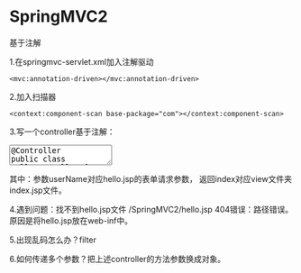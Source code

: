 # SpringMVC2
基于注解

1.在springmvc-servlet.xml加入注解驱动
<!-- 加入注解驱动 -->
	<mvc:annotation-driven></mvc:annotation-driven>
	
2.加入扫描器
<!-- 扫描器 -->
	<context:component-scan base-package="com"></context:component-scan>
	
3.写一个controller基于注解：
<textarea>
@Controller
public class HelloController {
	//返回到index.jsp	
	@RequestMapping(value="/hello.do")
	public String hello(String userName,Model model){
		System.out.println(userName);
		model.addAttribute("helloworld","hello"+userName);
		return "index";
	}
}
</textarea>
其中：参数userName对应hello.jsp的表单请求参数，
	返回index对应view文件夹index.jsp文件。

4.遇到问题：找不到hello.jsp文件
/SpringMVC2/hello.jsp 404错误：路径错误。原因是将hello.jsp放在web-inf中。

5.出现乱码怎么办？filter

6.如何传递多个参数？把上述controller的方法参数换成对象。




